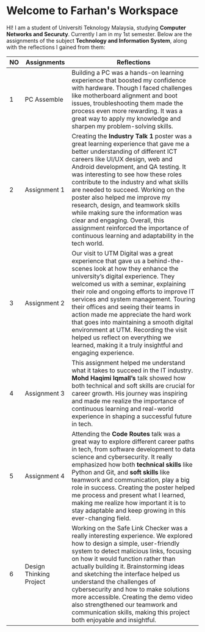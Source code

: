 # Welcome to Farhan's Workspace

HI! I am a student of Universiti Teknology Malaysia, studying **Computer Networks and Securuty**. Currently I am in my 1st semester. Below are the assignments of the subject **Technology and Information System**, along with the reflections I gained from them:





| NO            |Assignments                          |Reflections
|------|-------------------------------|-----------------------------|
|1|PC Assemble                     |Building a PC was a hands-on learning experience that boosted my confidence with hardware. Though I faced challenges like motherboard alignment and boot issues, troubleshooting them made the process even more rewarding. It was a great way to apply my knowledge and sharpen my problem-solving skills.|
|2|Assignment 1                    |Creating the **Industry Talk 1** poster was a great learning experience that gave me a better understanding of different ICT careers like UI/UX design, web and Android development, and QA testing. It was interesting to see how these roles contribute to the industry and what skills are needed to succeed. Working on the poster also helped me improve my research, design, and teamwork skills while making sure the information was clear and engaging. Overall, this assignment reinforced the importance of continuous learning and adaptability in the tech world.|
|3|Assignment 2                    |Our visit to UTM Digital was a great experience that gave us a behind-the-scenes look at how they enhance the university’s digital experience. They welcomed us with a seminar, explaining their role and ongoing efforts to improve IT services and system management. Touring their offices and seeing their teams in action made me appreciate the hard work that goes into maintaining a smooth digital environment at UTM. Recording the visit helped us reflect on everything we learned, making it a truly insightful and engaging experience.|
|4|Assignment 3                    |This assignment helped me understand what it takes to succeed in the IT industry. **Mohd Haqimi Iqmall’s** talk showed how both technical and soft skills are crucial for career growth. His journey was inspiring and made me realize the importance of continuous learning and real-world experience in shaping a successful future in tech.|
|5|Assignment 4                    |Attending the **Code Routes** talk was a great way to explore different career paths in tech, from software development to data science and cybersecurity. It really emphasized how both **technical skills** like Python and Git, and **soft skills** like teamwork and communication, play a big role in success. Creating the poster helped me process and present what I learned, making me realize how important it is to stay adaptable and keep growing in this ever-changing field.|
|6|Design Thinking Project         |Working on the Safe Link Checker was a really interesting experience. We explored how to design a simple, user-friendly system to detect malicious links, focusing on how it would function rather than actually building it. Brainstorming ideas and sketching the interface helped us understand the challenges of cybersecurity and how to make solutions more accessible. Creating the demo video also strengthened our teamwork and communication skills, making this project both enjoyable and insightful.|

